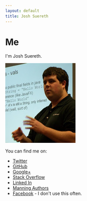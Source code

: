 ```yaml
---
layout: default
title: Josh Suereth
---
```



# Me #

I'm Josh Suereth.

![Ugly Mug](/resources/teaching.png)

You can find me on:

* [Twitter](http://www.twitter.com/jsuereth)
* [GitHub](http://github.com/jsuereth)
* [Google+](https://plus.google.com/116090704407622565882)
* [Stack Overflow](http://stackoverflow.com/users/260601/jsuereth)
* [Linked In](http://www.linkedin.com/in/joshuasuereth)
* [Manning Authors](http://manning.com/suereth)
* [Facebook](http://www.facebook.com/joshua.suereth) - I don't use this often.



